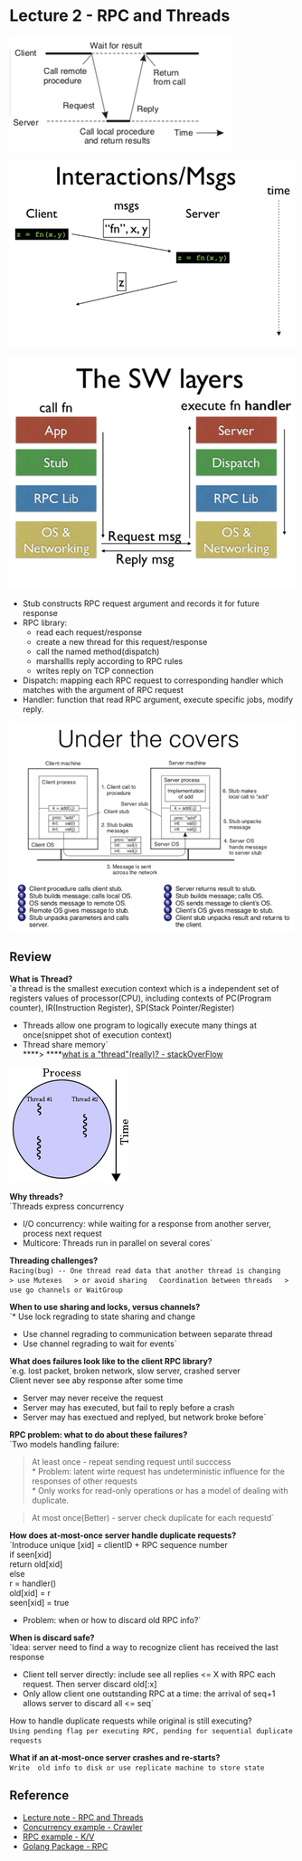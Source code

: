 # Lecture 2 - RPC and Threads

![](../.gitbook/assets/image%20%289%29.png)

![](../.gitbook/assets/image%20%2812%29.png)



![](../.gitbook/assets/image%20%2810%29.png)

* Stub constructs RPC request argument and records it for future response
* RPC library: 
  * read each request/response
  * create a new thread for this request/response
  * call the named method\(dispatch\)
  * marshallls  reply according to RPC rules
  * writes reply on TCP connection
* Dispatch: mapping each RPC request to corresponding handler which matches with the argument of RPC request
* Handler: function that read RPC argument, execute specific jobs, modify reply.

![](../.gitbook/assets/image%20%283%29.png)

## Review

**What is Thread?**  
`a thread is the smallest execution context which is a independent set of registers values of  processor(CPU), including contexts of PC(Program counter), IR(Instruction Register), SP(Stack Pointer/Register)  
* Threads allow one program to logically execute many things at once(snippet shot of execution context)  
* Thread share memory`  
****&gt; ****[what is a "thread"\(really\)? - stackOverFlow](https://stackoverflow.com/questions/5201852/what-is-a-thread-really)

![A process\(execution context\) with two threads of execution, running on one processor](../.gitbook/assets/image%20%285%29.png)

**Why threads?**  
`Threads express concurrency  
* I/O concurrency: while waiting for a response from another server, process next request  
* Multicore: Threads run in parallel on several cores` 

**Threading challenges?**  
`Racing(bug) -- One thread read data that another thread is changing  
    > use Mutexes  
    > or avoid sharing  
Coordination between threads  
    > use go channels or WaitGroup`

**When to use sharing and locks, versus channels?**  
`* Use lock regrading to state sharing and change  
* Use channel regrading to communication between separate thread  
* Use channel regrading to wait for events`

**What does failures look like to the client RPC library?**  
`e.g. lost packet, broken network, slow server, crashed server  
Client never see aby response after some time  
* Server may never receive the request  
* Server may has executed, but fail to reply before a crash  
* Server may has exectued and replyed, but network broke before`

**RPC problem: what to do about these failures?**  
`Two models handling failure:  
> At least once - repeat sending request until succcess  
    * Problem: latent wirte request has undeterministic influence for the responses of other requests  
    * Only works for read-only operations or has a model of dealing with duplicate.  
  
> At most once(Better) - server check duplicate for each requestd`

**How does at-most-once server handle duplicate requests?**  
`Introduce unique [xid] = clientID + RPC sequence number  
if seen[xid]   
    return old[xid]  
else   
    r = handler()  
    old[xid] = r  
    seen[xid] = true  
* Problem: when or how to discard old RPC info?`

**When is discard safe?**  
`Idea: server need to find a way to recognize client has received the last response  
* Client tell server directly: include see all replies <= X with RPC each request. Then server discard old[:x]  
* Only allow client one outstanding RPC at a time: the arrival of seq+1 allows server to discard all <= seq`

How to handle duplicate requests while original is still executing?  
`Using pending flag per executing RPC, pending for sequential duplicate requests`

**What if an at-most-once server crashes and re-starts?**  
`Write  old info to disk or use replicate machine to store state`

## Reference

* [Lecture note - RPC and Threads](https://pdos.csail.mit.edu/6.824/notes/l-rpc.txt)
* [Concurrency example - Crawler](https://pdos.csail.mit.edu/6.824/notes/crawler.go)
* [RPC example - K/V](https://pdos.csail.mit.edu/6.824/notes/kv.go)
* [Golang Package - RPC](https://golang.org/pkg/net/rpc/)



